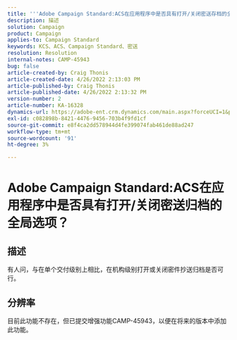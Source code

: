 ```yaml
---
title: '''Adobe Campaign Standard:ACS在应用程序中是否具有打开/关闭密送存档的全局选项？'
description: 描述
solution: Campaign
product: Campaign
applies-to: Campaign Standard
keywords: KCS、ACS、Campaign Standard、密送
resolution: Resolution
internal-notes: CAMP-45943
bug: false
article-created-by: Craig Thonis
article-created-date: 4/26/2022 2:13:03 PM
article-published-by: Craig Thonis
article-published-date: 4/26/2022 2:13:32 PM
version-number: 2
article-number: KA-16328
dynamics-url: https://adobe-ent.crm.dynamics.com/main.aspx?forceUCI=1&pagetype=entityrecord&etn=knowledgearticle&id=5c2173f6-6ac5-ec11-a7b6-0022480a138b
exl-id: c082898b-8421-4476-9456-703b4f9fd1cf
source-git-commit: e8f4ca2dd578944d4fe399074fab461de88ad247
workflow-type: tm+mt
source-wordcount: '91'
ht-degree: 3%

---
```


# Adobe Campaign Standard:ACS在应用程序中是否具有打开/关闭密送归档的全局选项？

## 描述


有人问，与在单个交付级别上相比，在机构级别打开或关闭密件抄送归档是否可行。


## 分辨率


目前此功能不存在，但已提交增强功能CAMP-45943，以便在将来的版本中添加此功能。
